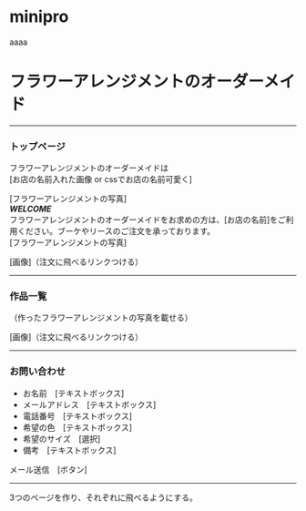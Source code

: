 # minipro

aaaa

# **フラワーアレンジメントのオーダーメイド**

***

### トップページ　
フラワーアレンジメントのオーダーメイドは  
[お店の名前入れた画像 or cssでお店の名前可愛く]

[フラワーアレンジメントの写真]  
***WELCOME***  
フラワーアレンジメントのオーダーメイドをお求めの方は、[お店の名前]をご利用ください。ブーケやリースのご注文を承っております。  
[フラワーアレンジメントの写真]

[画像]（注文に飛べるリンクつける）

***

### 作品一覧
（作ったフラワーアレンジメントの写真を載せる）  

[画像]（注文に飛べるリンクつける）

***

### お問い合わせ
* お名前　[テキストボックス]  
* メールアドレス　[テキストボックス]  
* 電話番号　[テキストボックス]  
* 希望の色　[テキストボックス]  
* 希望のサイズ　[選択]  
* 備考　[テキストボックス]

メール送信　[ボタン]

***

3つのページを作り、それぞれに飛べるようにする。
